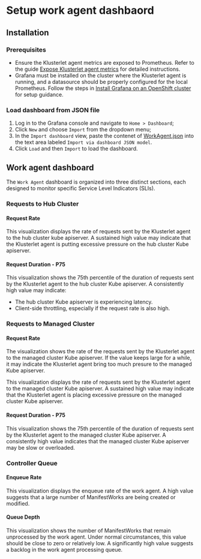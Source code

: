 # Setup work agent dashbaord

## Installation

### Prerequisites
- Ensure the Klusterlet agent metrics are exposed to Prometheus. Refer to the guide [Expose Klusterlet agent metrics](../../guide/Metrics/KlusterletAgent.md) for detailed instructions.
- Grafana must be installed on the cluster where the Klusterlet agent is running, and a datasource should be properly configured for the local Prometheus. Follow the steps in [Install Grafana on an OpenShift cluster](../InstallGrafana.md) for setup guidance.

### Load dashboard from JSON file
1. Log in to the Grafana console and navigate to `Home > Dashboard`;
2. Click `New` and choose `Import` from the dropdown menu;
3. In the `Import dashboard` view, paste the contenet of [WorkAgent.json](WorkAgent.json) into the text area labeled `Import via dashboard JSON model`.
4. Click `Load` and then `Import` to load the dashboard.

## Work agent dashboard
The `Work Agent` dashboard is organized into three distinct sections, each designed to monitor specific Service Level Indicators (SLIs).

### Requests to Hub Cluster
#### Request Rate
This visualization displays the rate of requests sent by the Klusterlet agent to the hub cluster kube apiserver. A sustained high value may indicate that the Klusterlet agent is putting excessive pressure on the hub cluster Kube apiserver.

#### Request Duration - P75
This visualization shows the 75th percentile of the duration of requests sent by the Klusterlet agent to the hub cluster Kube apiserver. A consistently high value may indicate:
- The hub cluster Kube apiserver is experiencing latency.
- Client-side throttling, especially if the request rate is also high.

### Requests to Managed Cluster
#### Request Rate
The visualization shows the rate of the requests sent by the Klusterlet agent to the managed cluster Kube apiserver. If the value keeps large for a while, it may indicate the Klusterlet agent bring too much presure to the managed Kube apiserver.

This visualization displays the rate of requests sent by the Klusterlet agent to the managed cluster Kube apiserver. A sustained high value may indicate that the Klusterlet agent is placing excessive pressure on the managed cluster Kube apiserver.

#### Request Duration - P75
This visualization shows the 75th percentile of the duration of requests sent by the Klusterlet agent to the managed cluster Kube apiserver. A consistently high value indicates that the managed cluster Kube apiserver may be slow or overloaded.

### Controller Queue
#### Enqueue Rate
This visualization displays the enqueue rate of the work agent. A high value suggests that a large number of ManifestWorks are being created or modified.

#### Queue Depth
This visualization shows the number of ManifestWorks that remain unprocessed by the work agent. Under normal circumstances, this value should be close to zero or relatively low. A significantly high value suggests a backlog in the work agent processing queue.